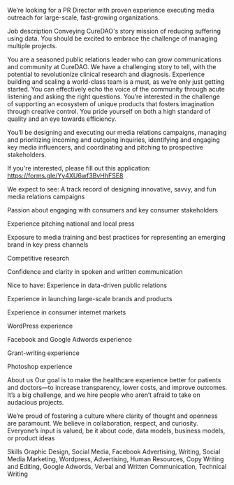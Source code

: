 We’re looking for a PR Director with proven experience executing media outreach for large-scale, fast-growing organizations.

Job description
Conveying CureDAO's story mission of reducing suffering using data. You should be excited to embrace the challenge of managing multiple projects.

You are a seasoned public relations leader who can grow communications and community at CureDAO. We have a challenging story to tell, with the potential to revolutionize clinical research and diagnosis. Experience building and scaling a world-class team is a must, as we’re only just getting started. You can effectively echo the voice of the community through acute listening and asking the right questions. You’re interested in the challenge of supporting an ecosystem of unique products that fosters imagination through creative control. You pride yourself on both a high standard of quality and an eye towards efficiency.

You’ll be designing and executing our media relations campaigns, managing and prioritizing incoming and outgoing inquiries, identifying and engaging key media influencers, and coordinating and pitching to prospective stakeholders.

If you're interested, please fill out this application:  
https://forms.gle/Yy4XU6wf3BvHhFSE8

We expect to see:
A track record of designing innovative, savvy, and fun media relations campaigns

Passion about engaging with consumers and key consumer stakeholders

Experience pitching national and local press

Exposure to media training and best practices for representing an emerging brand in key press channels

Competitive research

Confidence and clarity in spoken and written communication

Nice to have:
Experience in data-driven public relations

Experience in launching large-scale brands and products

Experience in consumer internet markets

WordPress experience

Facebook and Google Adwords experience

Grant-writing experience

Photoshop experience

About us
Our goal is to make the healthcare experience better for patients and doctors—to increase transparency, lower costs, and improve outcomes. It’s a big challenge, and we hire people who aren’t afraid to take on audacious projects.

We’re proud of fostering a culture where clarity of thought and openness are paramount.  We believe in collaboration, respect, and curiosity. Everyone’s input is valued, be it about code, data models, business models, or product ideas

Skills
Graphic Design, Social Media, Facebook Advertising, Writing, Social Media Marketing, Wordpress, Advertising, Human Resources, Copy Writing and Editing, Google Adwords, Verbal and Written Communication, Technical Writing
